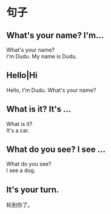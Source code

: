 # 句子
## What's your name? I'm...
What's your name?  
I'm Dudu. My name is Dudu.

## Hello|Hi
Hello, I'm Dudu. What's your name?

## What is it? It's ...
What is it?  
It's a car.

## What do you see? I see ...
What do you see?  
I see a dog.

## It's your turn.
轮到你了。

